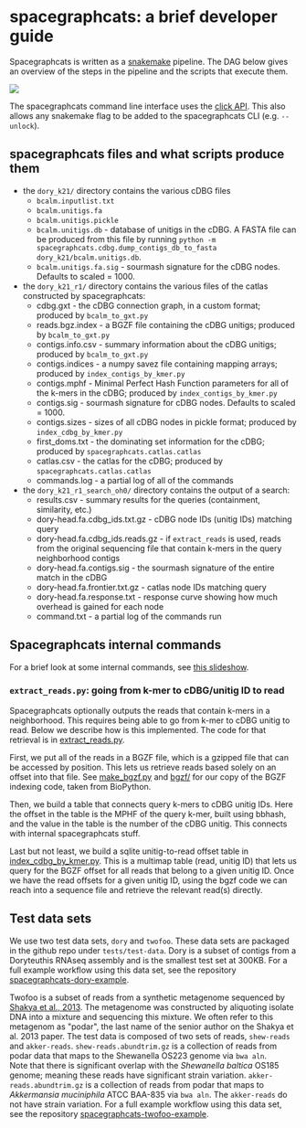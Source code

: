 # spacegraphcats: a brief developer guide

Spacegraphcats is written as a [snakemake](https://snakemake.readthedocs.io/en/stable/) pipeline.
The DAG below gives an overview of the steps in the pipeline and the scripts that execute them.

![](https://i.imgur.com/HQ21aM1.png)

The spacegraphcats command line interface uses the [click API](https://click.palletsprojects.com/).
This also allows any snakemake flag to be added to the spacegraphcats CLI (e.g. `--unlock`).
 
## spacegraphcats files and what scripts produce them

* the `dory_k21/` directory contains the various cDBG files
    * `bcalm.inputlist.txt`
    * `bcalm.unitigs.fa`
    * `bcalm.unitigs.pickle`
    * `bcalm.unitigs.db` - database of unitigs in the cDBG. A FASTA file can be produced from this file by running `python -m spacegraphcats.cdbg.dump_contigs_db_to_fasta dory_k21/bcalm.unitigs.db`. 
    * `bcalm.unitigs.fa.sig` - sourmash signature for the cDBG nodes. Defaults to scaled = 1000. 
* the `dory_k21_r1/` directory contains the various files of the catlas constructed by spacegraphcats:
    * cdbg.gxt - the cDBG connection graph, in a custom format; produced by `bcalm_to_gxt.py`
    * reads.bgz.index - a BGZF file containing the cDBG unitigs; produced by `bcalm_to_gxt.py`
    * contigs.info.csv - summary information about the cDBG unitigs; produced by `bcalm_to_gxt.py`
    * contigs.indices - a numpy savez file containing mapping arrays; produced by `index_contigs_by_kmer.py`
    * contigs.mphf - Minimal Perfect Hash Function parameters for all of the k-mers in the cDBG; produced by `index_contigs_by_kmer.py`
    * contigs.sig - sourmash signature for cDBG nodes. Defaults to scaled = 1000. 
    * contigs.sizes - sizes of all cDBG nodes in pickle format; produced by `index_cdbg_by_kmer.py`
    * first_doms.txt - the dominating set information for the cDBG; produced by `spacegraphcats.catlas.catlas`
    * catlas.csv - the catlas for the cDBG; produced by `spacegraphcats.catlas.catlas`
    * commands.log - a partial log of all of the commands
* the `dory_k21_r1_search_oh0/` directory contains the output of a search:
    * results.csv - summary results for the queries (containment, similarity, etc.)
    * dory-head.fa.cdbg_ids.txt.gz - cDBG node IDs (unitig IDs) matching query
    * dory-head.fa.cdbg_ids.reads.gz - if `extract_reads` is used, reads from the original sequencing file that contain k-mers in the query neighborhood contigs 
    * dory-head.fa.contigs.sig - the sourmash signature of the entire match in the cDBG
    * dory-head.fa.frontier.txt.gz - catlas node IDs matching query
    * dory-head.fa.response.txt - response curve showing how much overhead is gained for each node
    * command.txt - a partial log of the commands run

## Spacegraphcats internal commands

For a brief look at some internal commands, see [this slideshow](https://hackmd.io/@ctb/BkDE7msPv).

### `extract_reads.py`: going from k-mer to cDBG/unitig ID to read

Spacegraphcats optionally outputs the reads that contain k-mers in a neighborhood. 
This requires being able to go from k-mer to cDBG unitig to read. 
Below we describe how is this implemented.
The code for that retrieval is in [extract_reads.py](https://github.com/spacegraphcats/spacegraphcats/blob/latest/spacegraphcats/search/extract_reads.py).

First, we put all of the reads in a BGZF file, which is a gzipped file that can be accessed by position. 
This lets us retrieve reads based solely on an offset into that file. 
See [make_bgzf.py](https://github.com/spacegraphcats/spacegraphcats/blob/latest/spacegraphcats/utils/make_bgzf.py) and [bgzf/](https://github.com/spacegraphcats/spacegraphcats/tree/latest/spacegraphcats/utils/bgzf) for our copy of the BGZF indexing code, taken from BioPython.

Then, we build a table that connects query k-mers to cDBG unitig IDs. 
Here the offset in the table is the MPHF of the query k-mer, built using bbhash, and the value in the table is the number of the cDBG unitig. 
This connects with internal spacegraphcats stuff.

Last but not least, we build a sqlite unitig-to-read offset table in [index_cdbg_by_kmer.py](https://github.com/spacegraphcats/spacegraphcats/blob/latest/spacegraphcats/cdbg/index_cdbg_by_kmer.py). 
This is a multimap table (read, unitig ID) that lets us query for the BGZF offset for all reads that belong to a given unitig ID. 
Once we have the read offsets for a given unitig ID, using the bgzf code we can reach into a sequence file and retrieve the relevant read(s) directly. 

## Test data sets

We use two test data sets, `dory` and `twofoo`. 
These data sets are packaged in the github repo under `tests/test-data`.
Dory is a subset of contigs from a Doryteuthis RNAseq assembly and is the smallest test set at 300KB. 
For a full example workflow using this data set, see the repository [spacegraphcats-dory-example](https://github.com/spacegraphcats/spacegraphcats-dory-example).

Twofoo is a subset of reads from a synthetic metagenome sequenced by [Shakya et al., 2013](https://www.ncbi.nlm.nih.gov/pubmed/23387867).
The metagenome was constructed by aliquoting isolate DNA into a mixture and sequencing this mixture.
We often refer to this metagenom as "podar", the last name of the senior author on the Shakya et al. 2013 paper.
The test data is composed of two sets of reads, `shew-reads` and `akker-reads`.
`shew-reads.abundtrim.gz` is a collection of reads from podar data that maps to the Shewanella OS223 genome via `bwa aln`.  
Note that there is significant overlap with the *Shewanella baltica* OS185 genome; meaning these reads have significant strain variation.
`akker-reads.abundtrim.gz` is a collection of reads from podar that maps to *Akkermansia muciniphila* ATCC BAA-835 via `bwa aln`.
The `akker-reads` do not have strain variation.
For a full example workflow using this data set, see the repository [spacegraphcats-twofoo-example](https://github.com/spacegraphcats/spacegraphcats-twofoo-example).
